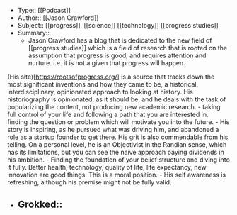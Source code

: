 - Type:: [[Podcast]]
- Author:: [[Jason Crawford]]
- Subject:: [[progress]], [[science]] [[technology]] [[progress studies]]
- Summary::
    - Jason Crawford has a blog that is dedicated to the new field of [[progress studies]] which is a field of research that is rooted on the assumption that progress is good, and requires attention and nurture. i.e. it is not a given that progress will happen. 

(His site)[https://rootsofprogress.org/] is a source that tracks down the most significant inventions and how they came to be, a historical, interdisciplinary, opinionated approach to looking at history. His historiography is opinionated, as it should be, and he deals with the task of popularizing the content, not producing new academic research. 
    - taking full control of your life and following a path that you are interested in. finding the question or problem which will motivate you into the future.
        - His story is inspiring, as he pursued what was driving him, and abandoned a role as a startup founder to get there. His grit is also commendable from his telling. On a personal level, he is an Objectivist in the Randian sense, which has its limitations, but you can see the naive approach paying dividends in his ambition.
    - Finding the foundation of your belief structure and diving into it fully. Better health, technology, quality of life, life expectancy, new innovation are good things. This is a moral position.
        - His self awareness is refreshing, although his premise might not be fully valid. 
- Grokked::
    - 
